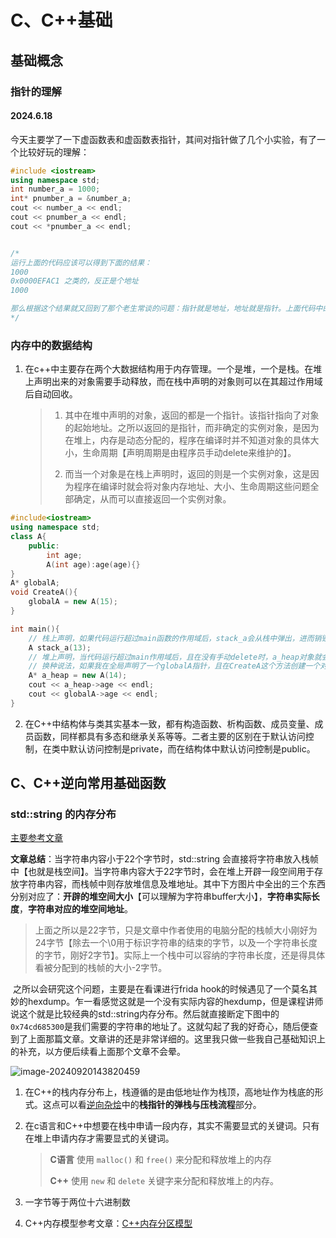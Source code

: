# C、C++基础

## 基础概念

### 指针的理解

#### 2024.6.18

​	今天主要学了一下虚函数表和虚函数表指针，其间对指针做了几个小实验，有了一个比较好玩的理解：

```c++
#include <iostream>
using namespace std;
int number_a = 1000;
int* pnumber_a = &number_a;
cout << number_a << endl;
cout << pnumber_a << endl;
cout << *pnumber_a << endl;


/*
运行上面的代码应该可以得到下面的结果：
1000
0x0000EFAC1 之类的，反正是个地址
1000

那么根据这个结果就又回到了那个老生常谈的问题：指针就是地址，地址就是指针。上面代码中的&符号代表取地址符号，这个肯定是没有疑问的，所以&number_a那一定是一个地址对吧，而int* 这个东西本身其实就是一个类型声明，就与你用int声明了一个int一样。这个类型声明中的*并不是起取数的作用，而仅仅是一个声明标志符而已。再回到指针就是地址的问题上，即使是后续在c++中引入了引用对象之后，如果想要给一个指针变量赋值时，同样是使用&son【这里son代表一个引用实例】。也就是说还是去他的地址，赋值给这个指针。所以你可以这么理解指针：在第三个输出时使用的*，可以理解为一个取值的钥匙，你在声明指针变量的时候，使用了一个*作为钥匙打开了一个保险柜，并且把自己的要存放的东西存放在了这个保险柜里，而后保险柜给你吐出来一个保险柜锁在位置的编号牌【指针变量】。而后续你要取出你存的东西的话，就需要使用这个编号牌【指针变量】加上那个钥匙*，一起才可以把存在里面的东西拿出来。而这个编码牌当然也可以作为一个物件存储在另一个保险柜里，这也就是指针的指针的意思。
*/
```

### 内存中的数据结构

1. 在c++中主要存在两个大数据结构用于内存管理。一个是堆，一个是栈。在堆上声明出来的对象需要手动释放，而在栈中声明的对象则可以在其超过作用域后自动回收。

   > 1. 其中在堆中声明的对象，返回的都是一个指针。该指针指向了对象的起始地址。之所以返回的是指针，而非确定的实例对象，是因为在堆上，内存是动态分配的，程序在编译时并不知道对象的具体大小，生命周期【声明周期是由程序员手动delete来维护的】。
   >
   > 2. 而当一个对象是在栈上声明时，返回的则是一个实例对象，这是因为程序在编译时就会将对象内存地址、大小、生命周期这些问题全部确定，从而可以直接返回一个实例对象。

```C++
#include<iostream>
using namespace std;
class A{
    public:
    	int age;
    	A(int age):age(age){}
}
A* globalA;
void CreateA(){
    globalA = new A(15);
}

int main(){
    // 栈上声明，如果代码运行超过main函数的作用域后，stack_a会从栈中弹出，进而销毁。从而避免内存泄漏。
    A stack_a(13);
    // 堆上声明，当代码运行超过main作用域后，且在没有手动delete时，a_heap对象就会一直存在在内存中。
    // 换种说法，如果我在全局声明了一个globalA指针，且在CreateA这个方法创建一个对象，并将对象的地址指向globalA。此时globalA对象就是可以全局访问的。并不会在作用域外被自动回收掉。
    A* a_heap = new A(14);
    cout << a_heap->age << endl;
    cout << globalA->age << endl;
}
```

2. 在C++中结构体与类其实基本一致，都有构造函数、析构函数、成员变量、成员函数，同样都具有多态和继承关系等等。二者主要的区别在于默认访问控制，在类中默认访问控制是private，而在结构体中默认访问控制是public。 

## C、C++逆向常用基础函数

### std::string 的内存分布

[主要参考文章](https://blog.csdn.net/tjcwt2011/article/details/127729271)

**文章总结**：当字符串内容小于22个字节时，std::string 会直接将字符串放入栈帧中【也就是栈空间】。当字符串内容大于22字节时，会在堆上开辟一段空间用于存放字符串内容，而栈帧中则存放堆信息及堆地址。其中下方图片中全出的三个东西分别对应了：**开辟的堆空间大小**【可以理解为字符串buffer大小】，**字符串实际长度**，**字符串对应的堆空间地址**。

> 上面之所以是22字节，只是文章中作者使用的电脑分配的栈帧大小刚好为24字节【除去一个\0用于标识字符串的结束的字节，以及一个字符串长度的字节，刚好2字节】。实际上一个栈中可以容纳的字符串长度，还是得具体看被分配到的栈帧的大小-2字节。

​	之所以会研究这个问题，主要是在看课进行frida hook的时候遇见了一个莫名其妙的hexdump。乍一看感觉这就是一个没有实际内容的hexdump，但是课程讲师说这个就是比较经典的std::string内存分布。然后就直接断定下图中的`0x74cd685300`是我们需要的字符串的地址了。这就勾起了我的好奇心，随后便查到了上面那篇文章。文章讲的还是非常详细的。这里我只做一些我自己基础知识上的补充，以方便后续看上面那个文章不会晕。

![image-20240920143820459](C:\Users\beier\AppData\Roaming\Typora\typora-user-images\image-20240920143820459.png)

1. 在C++的栈内存分布上，栈遵循的是由低地址作为栈顶，高地址作为栈底的形式。这点可以看[逆向杂烩](./逆向杂烩.md)中的**栈指针的弹栈与压栈流程**部分。

2. 在c语言和C++中想要在栈中申请一段内存，其实不需要显式的关键词。只有在堆上申请内存才需要显式的关键词。

   > **C语言** 使用 `malloc()` 和 `free()` 来分配和释放堆上的内存
   >
   > **C++** 使用 `new` 和 `delete` 关键字来分配和释放堆上的内存。

3. 一字节等于两位十六进制数
4. C++内存模型参考文章：[C++内存分区模型 ](https://www.cnblogs.com/sarexpine/p/17576037.html)
